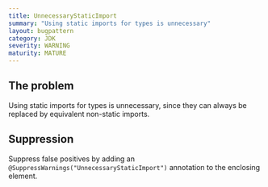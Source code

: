 ```yaml
---
title: UnnecessaryStaticImport
summary: "Using static imports for types is unnecessary"
layout: bugpattern
category: JDK
severity: WARNING
maturity: MATURE
---
```


<!--
*** AUTO-GENERATED, DO NOT MODIFY ***
To make changes, edit the @BugPattern annotation or the explanation in docs/bugpattern.
-->

## The problem
Using static imports for types is unnecessary, since they can always be replaced by equivalent non-static imports.

## Suppression
Suppress false positives by adding an `@SuppressWarnings("UnnecessaryStaticImport")` annotation to the enclosing element.
